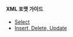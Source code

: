 #### XML 포맷 가이드

*   [Select](./xml/select-guide.md)
*   [Insert, Delete, Update](./xml/insert-delete-update-guide.md)
